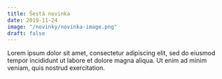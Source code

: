 ```yaml
---
title: Šestá novinka
date: 2019-11-24
image: "/novinky/novinka-image.png"
draft: false
---
```


Lorem ipsum dolor sit amet, consectetur adipiscing elit, sed do eiusmod tempor incididunt ut labore et dolore magna aliqua. Ut enim ad minim veniam, quis nostrud exercitation.